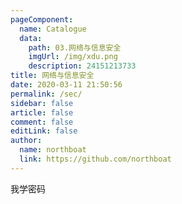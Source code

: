```yaml
---
pageComponent:
  name: Catalogue
  data:
    path: 03.网络与信息安全
    imgUrl: /img/xdu.png
    description: 24151213733
title: 网络与信息安全
date: 2020-03-11 21:50:56
permalink: /sec/
sidebar: false
article: false
comment: false
editLink: false
author:
  name: northboat
  link: https://github.com/northboat
---
```


我学密码



